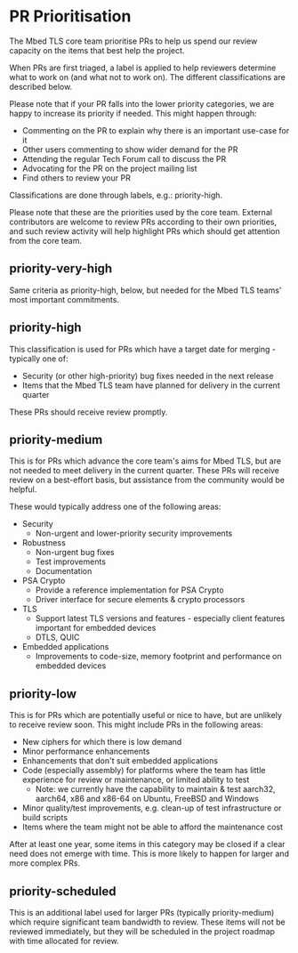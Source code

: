 # PR Prioritisation

The Mbed TLS core team prioritise PRs to help us spend our review capacity on the items that best help the project.

When PRs are first triaged, a label is applied to help reviewers determine what to work on (and what not to work on). The different classifications are described below.

Please note that if your PR falls into the lower priority categories, we are happy to increase its priority if needed. This might happen through:

- Commenting on the PR to explain why there is an important use-case for it
- Other users commenting to show wider demand for the PR
- Attending the regular Tech Forum call to discuss the PR
- Advocating for the PR on the project mailing list
- Find others to review your PR

Classifications are done through labels, e.g.: priority-high.

Please note that these are the priorities used by the core team. External contributors are welcome to review PRs according to their own priorities, and such review activity will help highlight PRs which should get attention from the core team.

## priority-very-high

Same criteria as priority-high, below, but needed for the Mbed TLS teams' most important commitments.


## priority-high

This classification is used for PRs which have a target date for merging - typically one of:

- Security (or other high-priority) bug fixes needed in the next release
- Items that the Mbed TLS team have planned for delivery in the current quarter

These PRs should receive review promptly.


## priority-medium

This is for PRs which advance the core team's aims for Mbed TLS, but are not needed to meet delivery in the current quarter. These PRs will receive review on a best-effort basis, but assistance from the community would be helpful.

These would typically address one of the following areas:

* Security
  * Non-urgent and lower-priority security improvements
* Robustness
  * Non-urgent bug fixes
  * Test improvements
  * Documentation
* PSA Crypto
  * Provide a reference implementation for PSA Crypto
  * Driver interface for secure elements & crypto processors
* TLS
  * Support latest TLS versions and features - especially client features important for embedded devices
  * DTLS, QUIC
* Embedded applications
  * Improvements to code-size, memory footprint and performance on embedded devices


## priority-low

This is for PRs which are potentially useful or nice to have, but are unlikely to receive review soon. This might include PRs in the following areas:

* New ciphers for which there is low demand
* Minor performance enhancements
* Enhancements that don't suit embedded applications
* Code (especially assembly) for platforms where the team has little experience for review or maintenance, or limited ability to test
  * Note: we currently have the capability to maintain & test aarch32, aarch64, x86 and x86-64 on Ubuntu, FreeBSD and Windows
* Minor quality/test improvements, e.g. clean-up of test infrastructure or build scripts
* Items where the team might not be able to afford the maintenance cost

After at least one year, some items in this category may be closed if a clear need does not emerge with time. This is more likely to happen for larger and more complex PRs.


## priority-scheduled

This is an additional label used for larger PRs (typically priority-medium) which require significant team bandwidth to review. These items will not be reviewed immediately, but they will be scheduled in the project roadmap with time allocated for review.
